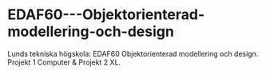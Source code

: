 # EDAF60---Objektorienterad-modellering-och-design
Lunds tekniska högskola: EDAF60 Objektorienterad modellering och design. Projekt 1 Computer &amp; Projekt 2 XL. 

